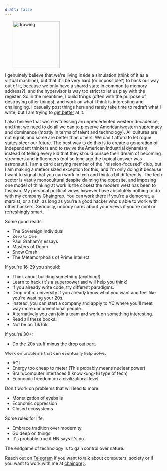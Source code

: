```yaml
---
draft: false
---
```


<img src="/me.png" alt="drawing" width="150" style="padding-left: 25px;"/>

I genuinely believe that we're living inside a simulation (think of it as a virtual machine), but that it'll be very hard (or impossible?) to hack our way out of it, because we only have a shared state in common (a memory address?), and the hypervisor is way too strict to let us play with the register. So in the meantime, I build things (often with the purpose of destroying other things), and work on what I think is interesting and challenging. I casually post things here and rarely take time to redraft what I write, but I am trying to [get better](http://www.paulgraham.com/writing44.html) at it.

I also believe that we're witnessing an unprecedented western decadence, and that we need to do all we can to preserve American/western supremacy and dominance (mostly in terms of talent and technology). All cultures are not equal, and some are better than others. We can't afford to let rogue states steer our future. The best way to do this is to create a generation of independant thinkers and to revive the American industrial dynamism, instead of telling every kid that they should pursue their dream of becoming streamers and influencers (not so long ago the typical answer was astronaut!). I am a card carrying member of the "mission-focused" club, but I am making a meteor sized exception for this, and I'm only doing it because I want to signal that you can work in tech and think a bit differently. The tech sector is vastly monocultural despite claiming the opposite, and imposing one model of thinking at work is the closest the modern west has been to fascism. My personal political views however have absolutely nothing to do with my company [Chaingrep](https://chaingrep.com). You can work there if you're a democrat, a marxist, or a fish, as long as you're a good hacker who's able to work with other hackers. Seriously, nobody cares about your views if you're cool or refreshingly smart. 

Some good reads:
- The Sovereign Individual
- Zero to One
- Paul Graham's essays
- Masters of Doom
- Snow Crash
- The Metamorphosis of Prime Intellect

If you're 16-29 you should:
- Think about building something (anything!)
- Learn to hack (it's a superpower and will help you think)
- If you already write code, try different paradigms.
- Drop out of university if you already know what you want and feel like you're wasting your 20s.
- Instead, you can start a company and apply to YC where you'll meet way more unconventional people.
- Alternatively you can join a team and work on something interesting.
- Read all these books.
- Not be on TikTok.

If you're 30+:
- Do the 20s stuff minus the drop out part.

Work on problems that can eventually help solve:
- AGI
- Energy too cheap to meter (This probably means nuclear power)
- Brain/computer interfaces (I know kung-fu type of tech)
- Economic freedom on a civilizational level

Don't work on problems that will lead to more:
- Monetization of eyeballs
- Economic oppression
- Closed ecosystems

Some rules for life:
- Embrace tradition over modernity
- Go deep on things
- It's probably true if HN says it's not

The endgame of technology is to gain control over nature.

Reach out on [Telegram](https://t.me/merwanedr) if you want to talk about computers, society or if you want to work with me at [chaingrep](mailto:jobs@chaingrep.com).
